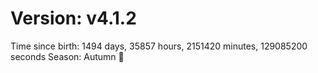 # Version: v4.1.2
Time since birth: 1494 days, 35857 hours, 2151420 minutes, 129085200 seconds
Season: Autumn 🍁
